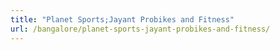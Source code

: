 ```yaml
---
title: "Planet Sports;Jayant Probikes and Fitness"
url: /bangalore/planet-sports-jayant-probikes-and-fitness/
---
```

